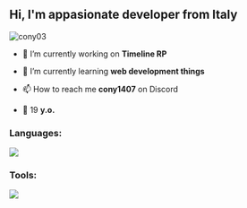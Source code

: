 <h2 align="left"> Hi, I'm appasionate developer from Italy</h2>

<p align="left"> <img src="https://komarev.com/ghpvc/?username=cony03&color=000000&style=for-the-badge" alt="cony03" /> </p>

- 🔭 I’m currently working on **Timeline RP**<!---**Timeline RP** ( https://discord.gg/65bRbUvzQC ) -->

- 🌱 I’m currently learning **web development things**

- 📫 How to reach me **cony1407** on Discord

- 🧃 19 **y.o.**

<h3 align="left">Languages:</h3>
<a href="https://skillicons.dev">
  <img src="https://skillicons.dev/icons?i=lua,html,css,js,mysql,ts,cpp" />
</a>
<h3 align="left">Tools:</h3>
<a href="https://skillicons.dev">
  <img src="https://skillicons.dev/icons?i=vscode,git" />
</a>
